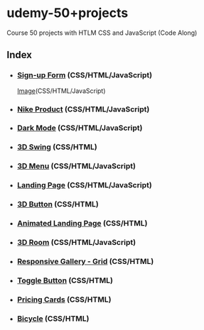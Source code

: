 # udemy-50+projects
Course 50 projects with HTLM CSS and JavaScript (Code Along)

## Index

- ### [Sign-up Form](https://github.com/glauciabierwagen/udemy-50projects/tree/main/signup-form) (CSS/HTML/JavaScript) 
  <p>
    <a href="https://github.com/glauciabierwagen/flexbox-test/blob/main/images/readmeimage.png" width="750" target=“_blank>Image</a>(CSS/HTML/JavaScript) 
  </p>

- ### [Nike Product](https://github.com/glauciabierwagen/udemy-50projects/tree/main/nike-product) (CSS/HTML/JavaScript)

- ### [Dark Mode](https://github.com/glauciabierwagen/udemy-50projects/tree/main/dark-mode) (CSS/HTML/JavaScript)

- ### [3D Swing](https://github.com/glauciabierwagen/udemy-50projects/tree/main/3d-swing) (CSS/HTML)

- ### [3D Menu](https://github.com/glauciabierwagen/udemy-50projects/tree/main/3d-menu) (CSS/HTML/JavaScript)

- ### [Landing Page](https://github.com/glauciabierwagen/udemy-50projects/tree/main/boxes-main) (CSS/HTML/JavaScript) 

- ### [3D Button](https://github.com/glauciabierwagen/udemy-50projects/tree/main/3d-button) (CSS/HTML)

- ### [Animated Landing Page](https://github.com/glauciabierwagen/udemy-50projects/tree/main/animated-landing-page) (CSS/HTML)

- ### [3D Room](https://github.com/glauciabierwagen/udemy-50projects/tree/main/3d-room) (CSS/HTML/JavaScript)

- ### [Responsive Gallery - Grid](https://github.com/glauciabierwagen/udemy-50projects/tree/main/responsive-gallery) (CSS/HTML)

- ### [Toggle Button](https://github.com/glauciabierwagen/udemy-50projects/tree/main/toggle_button) (CSS/HTML)

- ### [Pricing Cards](https://github.com/glauciabierwagen/udemy-50projects/tree/main/price-cards) (CSS/HTML)

- ### [Bicycle](https://github.com/glauciabierwagen/udemy-50projects/tree/main/bicycle) (CSS/HTML)
    





